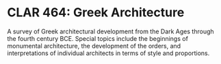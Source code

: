 # CLAR 464: Greek Architecture

A survey of Greek architectural development from the Dark Ages through the fourth century BCE. Special topics include the beginnings of monumental architecture, the development of the orders, and interpretations of individual architects in terms of style and proportions.